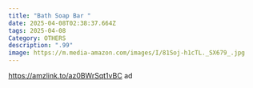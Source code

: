 ```yaml
---
title: "Bath Soap Bar "
date: 2025-04-08T02:38:37.664Z
tags: 2025-04-08
Category: OTHERS
description: ".99"
image: https://m.media-amazon.com/images/I/81Soj-h1cTL._SX679_.jpg
---
```

https://amzlink.to/az0BWrSqt1vBC   ad